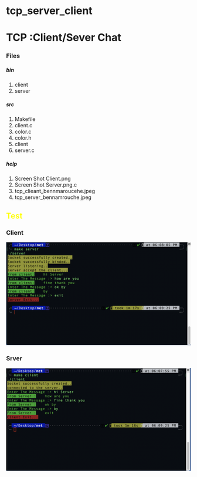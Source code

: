 # tcp_server_client

<h1>TCP :Client/Sever Chat</h1>
<h3>Files</h3>
<h5>bin</h5>
<ol>
  <li>client</li>
  <li>server</li>
</ol>
<h5> src </h5>
<ol>
  <li>Makefile</li>
  <li>client.c</li>
    <li>color.c</li>
  <li>color.h</li>
    <li>client</li>
  <li>server.c</li>
</ol>
<h5> help </h5>
<ol>
  <li>Screen Shot Client.png</li>
  <li>Screen Shot Server.png.c</li>
  <li>tcp_clieant_bennmaroucehe.jpeg</li>
    <li>tcp_server_bennamrouche.jpeg</li>
</ol>
<h2 style= "color :yellow;"> Test </h2>
<h3> Client </h3>
<img src="https://github.com/bennamrouche/tcp_server_client/blob/main/help/Screen%20Shot%20Client.png" alt="Screen Shot Client" style="height: 512; width:512;"/>
<h3 > Srver </h3>
<img src="https://github.com/bennamrouche/tcp_server_client/blob/main/help/Screen%20Shot%20Server.png" alt="Screen Shot Client" style="height: 512; width:512;"/>
